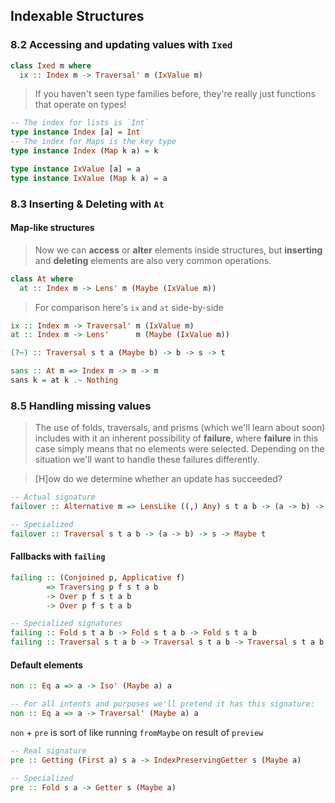 ## Indexable Structures

### 8.2 Accessing and updating values with `Ixed`

```haskell
class Ixed m where
  ix :: Index m -> Traversal' m (IxValue m)
```

> If you haven't seen type families before, they're really just functions that operate on types!

```haskell
-- The index for lists is `Int`
type instance Index [a] = Int
-- The index for Maps is the key type
type instance Index (Map k a) = k

type instance IxValue [a] = a
type instance IxValue (Map k a) = a
```

### 8.3 Inserting & Deleting with `At`

#### Map-like structures

> Now we can **access** or **alter** elements inside structures, but **inserting** and **deleting** elements are also very common operations.

```haskell
class At where
  at :: Index m -> Lens' m (Maybe (IxValue m))
```

> For comparison here's `ix` and `at` side-by-side
```haskell
ix :: Index m -> Traversal' m (IxValue m)
at :: Index m -> Lens'      m (Maybe (IxValue m))
```

```haskell
(?~) :: Traversal s t a (Maybe b) -> b -> s -> t
```

```haskell
sans :: At m => Index m -> m -> m
sans k = at k .~ Nothing
```

### 8.5 Handling missing values

> The use of folds, traversals, and prisms (which we'll learn about soon) includes with it an inherent possibility of **failure**, where **failure** in this case simply means that no elements were selected. Depending on the situation we'll want to handle these failures differently.

> \[H\]ow do we determine whether an update has succeeded?

```haskell
-- Actual signature
failover :: Alternative m => LensLike ((,) Any) s t a b -> (a -> b) -> s -> m t

-- Specialized
failover :: Traversal s t a b -> (a -> b) -> s -> Maybe t
```

#### Fallbacks with `failing`

```haskell
failing :: (Conjoined p, Applicative f)
        => Traversing p f s t a b
        -> Over p f s t a b
        -> Over p f s t a b

-- Specialized signatures
failing :: Fold s t a b -> Fold s t a b -> Fold s t a b
failing :: Traversal s t a b -> Traversal s t a b -> Traversal s t a b
```

#### Default elements

```haskell
non :: Eq a => a -> Iso' (Maybe a) a

-- For all intents and purposes we'll pretend it has this signature:
non :: Eq a => a -> Traversal' (Maybe a) a
```

`non` + `pre` is sort of like running `fromMaybe` on result of `preview`

```haskell
-- Real signature
pre :: Getting (First a) s a -> IndexPreservingGetter s (Maybe a)

-- Specialized
pre :: Fold s a -> Getter s (Maybe a)
```
